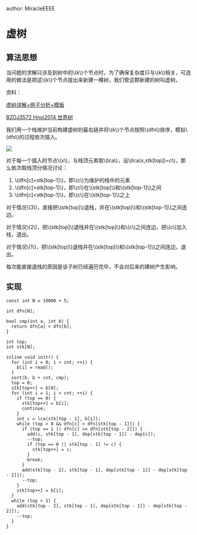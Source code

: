 author: MiracleEEEE

虚树
====

算法思想
--------

当问题的求解只涉及到树中的\\(k\\)个节点时，为了确保复杂度只与\\(k\\)相关，可选用的做法是把这\\(k\\)个节点提出来新建一棵树，我们管这颗新建的树叫虚树。

资料：

[虚树详解+例子分析+模板](https://www.cnblogs.com/chenhuan001/p/5639482.html)

[BZOJ3572 Hnoi2014
世界树](http://lazycal.logdown.com/posts/202331-bzoj3572)

我们用一个栈维护当前构建虚树的最右链并将\\(k\\)个节点按照\\(dfn\\)排序，模拟\\(dfs\\)的过程依次插入。

![](./Source/Picture/virtualtree.png)

对于每一个插入的节点\\(x\\)，与栈顶元素取\\(lca\\)，设\\(lca(x,stk[top])=c\\)，那么依次取栈顶分情况讨论：

1.  \\(dfn[c]=stk[top-1]\\)，即\\(c\\)为维护的栈中的元素
2.  \\(dfn[c]>stk[top-1]\\)，即\\(c\\)在\\(stk[top]\\)和\\(stk[top-1]\\)之间
3.  \\(dfn[c]<stk[top-1]\\)，即\\(c\\)在\\(stk[top-1]\\)之上

对于情况\\(3\\)，直接把\\(stk[top]\\)退栈，并在\\(stk[top]\\)和\\(stk[top-1]\\)之间连边。

对于情况\\(2\\)，把\\(stk[top]\\)退栈并在\\(stk[top]\\)和\\(c\\)之间连边，把\\(c\\)加入栈，退出。

对于情况\\(1\\)，把\\(stk[top]\\)退栈并在\\(stk[top]\\)和\\(stk[top-1]\\)之间连边，退出。

每次能直接退栈的原因是该子树已经遍历完毕，不会对后来的建树产生影响。

实现
----

    const int N = 10000 + 5;

    int dfn[N];

    bool cmp(int a, int b) {
      return dfn[a] < dfn[b];
    }

    int top;
    int stk[N];

    inline void init() {
      for (int i = 0; i < cnt; ++i) {
        b[i] = read();
      }
      sort(b, b + cnt, cmp);
      top = 0;
      stk[top++] = b[0];
      for (int i = 1; i < cnt; ++i) {
        if (top == 0) {
          stk[top++] = b[i];
          continue;
        }
        int c = lca(stk[top - 1], b[i]);
        while (top > 0 && dfn[c] < dfn[stk[top - 1]]) {
          if (top == 1 || dfn[c] >= dfn[stk[top - 2]]) {
            add(c, stk[top - 1], dep[stk[top - 1]] - dep[c]);
            --top;
            if (top == 0 || stk[top - 1] != c) {
              stk[top++] = c;
            }
            break;
          }
          add(stk[top - 2], stk[top - 1], dep[stk[top - 1]] - dep[stk[top - 2]]);
          --top;
        }
        stk[top++] = b[i];
      }
      while (top > 1) {
        add(stk[top - 2], stk[top - 1], dep[stk[top - 1]] - dep[stk[top - 2]]);
        --top;
      }
    }
